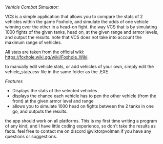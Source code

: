 *Vehicle Combat Simulator:*

VCS is a simple application that allows you to compare the stats of 2 vehicles within the game Foxhole, and simulate the odds of one vehicle winning over the other in a head-on fight.
the way VCS that is by simulating 1000 fights of the given tanks, head on, at the given range and armor levels, and output the results. 
note that VCS does not take into account the maximum range of vehicles.

All stats are taken from the official wiki: https://foxhole.wiki.gg/wiki/Foxhole_Wiki.

to manually edit vehicle stats, or add vehicles of your own, simply edit the vehicle_stats.csv file in the same folder as the .EXE

*Features*

- Displays the stats of the selected vehicles
- displays the chance each vehicle has to pen the other vehicle (from the front) at the given armor level and range
- allows you to simulate 1000 head on fights between the 2 tanks in one go, and outputs the results.


the app should work on all platforms. This is my first time writing a program of any kind, and I have little coding experience, so don't take the results as facts.
feel free to contact me on discord @viktorpvolman if you have any questions or suggestions.


